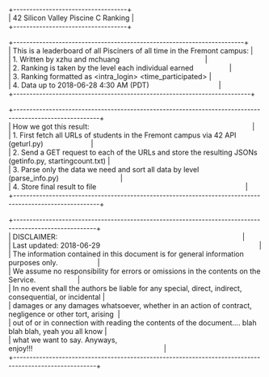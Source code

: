 +-----------------------------------+  
| 42 Silicon Valley Piscine C Ranking |  
+-----------------------------------+  

+-----------------------------------------------------------------------+  
| This is a leaderboard of all Pisciners of all time in the Fremont campus: |  
|  1. Written by xzhu and mchuang&nbsp;&nbsp;&nbsp;&nbsp;&nbsp;&nbsp;&nbsp;&nbsp;&nbsp;&nbsp;&nbsp;&nbsp;&nbsp;&nbsp;&nbsp;&nbsp;&nbsp;&nbsp;&nbsp;&nbsp;&nbsp;&nbsp;&nbsp;&nbsp;&nbsp;&nbsp;&nbsp;&nbsp;&nbsp;&nbsp;&nbsp;&nbsp;&nbsp;&nbsp;&nbsp;&nbsp;&nbsp;&nbsp;&nbsp;&nbsp;&nbsp;&nbsp;&nbsp;|  
|  2. Ranking is taken by the level each individual earned&nbsp;&nbsp;&nbsp;&nbsp;&nbsp;&nbsp;&nbsp;&nbsp;&nbsp;&nbsp;&nbsp;&nbsp;&nbsp;&nbsp;&nbsp;&nbsp;&nbsp;&nbsp;|  
|  3. Ranking formatted as <rank> <intra_login> <level> <time_participated> |  
|  4. Data up to 2018-06-28 4:30 AM (PDT)&nbsp;&nbsp;&nbsp;&nbsp;&nbsp;&nbsp;&nbsp;&nbsp;&nbsp;&nbsp;&nbsp;&nbsp;&nbsp;&nbsp;&nbsp;&nbsp;&nbsp;&nbsp;&nbsp;&nbsp;&nbsp;&nbsp;&nbsp;&nbsp;&nbsp;&nbsp;&nbsp;&nbsp;&nbsp;&nbsp;&nbsp;&nbsp;&nbsp;&nbsp;&nbsp;|  
+-------------------------------------------------------------------------+  

+--------------------------------------------------------------------------------------------------------+  
| How we got this result:&nbsp;&nbsp;&nbsp;&nbsp;&nbsp;&nbsp;&nbsp;&nbsp;&nbsp;&nbsp;&nbsp;&nbsp;&nbsp;&nbsp;&nbsp;&nbsp;&nbsp;&nbsp;&nbsp;&nbsp;&nbsp;&nbsp;&nbsp;&nbsp;&nbsp;&nbsp;&nbsp;&nbsp;&nbsp;&nbsp;&nbsp;&nbsp;&nbsp;&nbsp;&nbsp;&nbsp;&nbsp;&nbsp;&nbsp;&nbsp;&nbsp;&nbsp;&nbsp;&nbsp;&nbsp;&nbsp;&nbsp;&nbsp;&nbsp;&nbsp;&nbsp;&nbsp;&nbsp;&nbsp;&nbsp;&nbsp;&nbsp;&nbsp;&nbsp;&nbsp;&nbsp;&nbsp;&nbsp;&nbsp;&nbsp;&nbsp;&nbsp;&nbsp;&nbsp;&nbsp;&nbsp;&nbsp;&nbsp;&nbsp;&nbsp;&nbsp;&nbsp;&nbsp;&nbsp;&nbsp;&nbsp;&nbsp;|  
|  1. First fetch all URLs of students in the Fremont campus via 42 API (geturl.py)&nbsp;&nbsp;&nbsp;&nbsp;&nbsp;&nbsp;&nbsp;&nbsp;&nbsp;&nbsp;&nbsp;&nbsp;&nbsp;&nbsp;&nbsp;&nbsp;&nbsp;&nbsp;&nbsp;&nbsp;&nbsp;&nbsp;&nbsp;&nbsp;|  
|  2. Send a GET request to each of the URLs and store the resulting JSONs (getinfo.py, startingcount.txt) |  
|  3. Parse only the data we need and sort all data by level (parse_info.py)&nbsp;&nbsp;&nbsp;&nbsp;&nbsp;&nbsp;&nbsp;&nbsp;&nbsp;&nbsp;&nbsp;&nbsp;&nbsp;&nbsp;&nbsp;&nbsp;&nbsp;&nbsp;&nbsp;&nbsp;&nbsp;&nbsp;&nbsp;&nbsp;&nbsp;&nbsp;&nbsp;&nbsp;&nbsp;&nbsp;&nbsp;|  
|  4. Store final result to file&nbsp;&nbsp;&nbsp;&nbsp;&nbsp;&nbsp;&nbsp;&nbsp;&nbsp;&nbsp;&nbsp;&nbsp;&nbsp;&nbsp;&nbsp;&nbsp;&nbsp;&nbsp;&nbsp;&nbsp;&nbsp;&nbsp;&nbsp;&nbsp;&nbsp;&nbsp;&nbsp;&nbsp;&nbsp;&nbsp;&nbsp;&nbsp;&nbsp;&nbsp;&nbsp;&nbsp;&nbsp;&nbsp;&nbsp;&nbsp;&nbsp;&nbsp;&nbsp;&nbsp;&nbsp;&nbsp;&nbsp;&nbsp;&nbsp;&nbsp;&nbsp;&nbsp;&nbsp;&nbsp;&nbsp;&nbsp;&nbsp;&nbsp;&nbsp;&nbsp;&nbsp;&nbsp;&nbsp;&nbsp;&nbsp;&nbsp;&nbsp;&nbsp;&nbsp;&nbsp;&nbsp;&nbsp;&nbsp;&nbsp;&nbsp;|  
+--------------------------------------------------------------------------------------------------------+  

+-------------------------------------------------------------------------------------------------------+  
| DISCLAIMER:&nbsp;&nbsp;&nbsp;&nbsp;&nbsp;&nbsp;&nbsp;&nbsp;&nbsp;&nbsp;&nbsp;&nbsp;&nbsp;&nbsp;&nbsp;&nbsp;&nbsp;&nbsp;&nbsp;&nbsp;&nbsp;&nbsp;&nbsp;&nbsp;&nbsp;&nbsp;&nbsp;&nbsp;&nbsp;&nbsp;&nbsp;&nbsp;&nbsp;&nbsp;&nbsp;&nbsp;&nbsp;&nbsp;&nbsp;&nbsp;&nbsp;&nbsp;&nbsp;&nbsp;&nbsp;&nbsp;&nbsp;&nbsp;&nbsp;&nbsp;&nbsp;&nbsp;&nbsp;&nbsp;&nbsp;&nbsp;&nbsp;&nbsp;&nbsp;&nbsp;&nbsp;&nbsp;&nbsp;&nbsp;&nbsp;&nbsp;&nbsp;&nbsp;&nbsp;&nbsp;&nbsp;&nbsp;&nbsp;&nbsp;&nbsp;&nbsp;&nbsp;&nbsp;&nbsp;&nbsp;&nbsp;&nbsp;&nbsp;&nbsp;&nbsp;&nbsp;&nbsp;&nbsp;&nbsp;&nbsp;&nbsp;&nbsp;&nbsp;|  
| Last updated: 2018-06-29&nbsp;&nbsp;&nbsp;&nbsp;&nbsp;&nbsp;&nbsp;&nbsp;&nbsp;&nbsp;&nbsp;&nbsp;&nbsp;&nbsp;&nbsp;&nbsp;&nbsp;&nbsp;&nbsp;&nbsp;&nbsp;&nbsp;&nbsp;&nbsp;&nbsp;&nbsp;&nbsp;&nbsp;&nbsp;&nbsp;&nbsp;&nbsp;&nbsp;&nbsp;&nbsp;&nbsp;&nbsp;&nbsp;&nbsp;&nbsp;&nbsp;&nbsp;&nbsp;&nbsp;&nbsp;&nbsp;&nbsp;&nbsp;&nbsp;&nbsp;&nbsp;&nbsp;&nbsp;&nbsp;&nbsp;&nbsp;&nbsp;&nbsp;&nbsp;&nbsp;&nbsp;&nbsp;&nbsp;&nbsp;&nbsp;&nbsp;&nbsp;&nbsp;&nbsp;&nbsp;&nbsp;&nbsp;&nbsp;&nbsp;&nbsp;&nbsp;&nbsp;&nbsp;&nbsp;&nbsp;|  
| The information contained in this document is for general information purposes only.&nbsp;&nbsp;&nbsp;&nbsp;&nbsp;&nbsp;&nbsp;&nbsp;&nbsp;&nbsp;&nbsp;&nbsp;&nbsp;&nbsp;&nbsp;&nbsp;&nbsp;&nbsp;&nbsp;&nbsp;|  
| We assume no responsibility for errors or omissions in the contents on the Service.&nbsp;&nbsp;&nbsp;&nbsp;&nbsp;&nbsp;&nbsp;&nbsp;&nbsp;&nbsp;&nbsp;&nbsp;&nbsp;&nbsp;&nbsp;&nbsp;&nbsp;&nbsp;&nbsp;&nbsp;&nbsp;|  
| In no event shall the authors be liable for any special, direct, indirect, consequential, or incidental |  
| damages or any damages whatsoever, whether in an action of contract, negligence or other tort, arising&nbsp;&nbsp;|  
| out of or in connection with reading the contents of the document.... blah blah blah, yeah you all know |  
| what we want to say. Anyways, enjoy!!!&nbsp;&nbsp;&nbsp;&nbsp;&nbsp;&nbsp;&nbsp;&nbsp;&nbsp;&nbsp;&nbsp;&nbsp;&nbsp;&nbsp;&nbsp;&nbsp;&nbsp;&nbsp;&nbsp;&nbsp;&nbsp;&nbsp;&nbsp;&nbsp;&nbsp;&nbsp;&nbsp;&nbsp;&nbsp;&nbsp;&nbsp;&nbsp;&nbsp;&nbsp;&nbsp;&nbsp;&nbsp;&nbsp;&nbsp;&nbsp;&nbsp;&nbsp;&nbsp;&nbsp;&nbsp;&nbsp;&nbsp;&nbsp;&nbsp;&nbsp;&nbsp;&nbsp;&nbsp;&nbsp;&nbsp;&nbsp;&nbsp;&nbsp;&nbsp;&nbsp;&nbsp;&nbsp;&nbsp;&nbsp;&nbsp;&nbsp;|  
+-------------------------------------------------------------------------------------------------------+  

